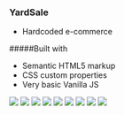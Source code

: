 ### YardSale

- Hardcoded e-commerce

#####Built with
- Semantic HTML5 markup
- CSS custom properties
- Very basic Vanilla JS

![](./img/index-mobile.png)
![](./img/menumobile.png)
![](./img/myaccountmobile.png)
![](./img/new-password.html%20(mobile).png)
![](./img/loginmobile.png)
![](./img/new-password.html%20(mobile).png)
![](./img/password_recoverymobile.html.png)
![](./img/email_sent.htmlmobile.png)
![](./img/shoppingcartmobile.png)